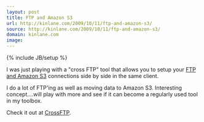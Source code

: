 ```yaml
---
layout: post
title: FTP and Amazon S3
url: http://kinlane.com/2009/10/11/ftp-and-amazon-s3/
source: http://kinlane.com/2009/10/11/ftp-and-amazon-s3/
domain: kinlane.com
image: 
---
```

{% include JB/setup %}<p>I was just playing with a "cross FTP" tool that allows you to setup your <a href="http://www.crossftp.com/">FTP and Amazon S3</a> connections side by side in the same client.<p></p>
I do a lot of FTP'ing as well as moving data to Amazon S3. Interesting concept....will play with more and see if it can become a regularly used tool in my toolbox.<p></p>
Check it out at <a href="http://www.crossftp.com/">CrossFTP</a>.</p>

